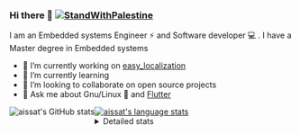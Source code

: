 <!--[![Stand With Palestine](https://raw.githubusercontent.com/TheBSD/StandWithPalestine/main/banner-no-action.svg)](https://thebsd.github.io/StandWithPalestine)-->
### Hi there 👋   [![StandWithPalestine](https://raw.githubusercontent.com/TheBSD/StandWithPalestine/main/badges/StandWithPalestine.svg)](https://github.com/TheBSD/StandWithPalestine/blob/main/docs/README.md)

I am an Embedded systems Engineer ⚡️ and Software developer 💻 . I have a Master degree in Embedded systems
- 🔭 I’m currently working on [easy_localization](https://pub.dev/packages/easy_localization)
- 🌱 I’m currently learning 
- 👯 I’m looking to collaborate on open source projects
- 💬 Ask me about  Gnu/Linux 🐧 and [Flutter](https://flutter.dev) 

<a href="https://profile-summary-for-github.com/user/aissat">
  <img align="left" height="170px" src="https://github-readme-stats.vercel.app/api?username=aissat&show_icons=true&line_height=27&count_private=true&include_all_commits=true" alt="aissat's GitHub stats"/>
  <img src="https://github-readme-stats.vercel.app/api/top-langs/?username=aissat&hide_langs_below=5&layout=compact" alt="aissat's language stats"/>
</a>

<details>
<summary>Detailed stats</summary>
 

### 🧐 Waka Stats

<!--START_SECTION:waka-->
![Code Time](http://img.shields.io/badge/Code%20Time-6%2C672%20hrs%2016%20mins-blue)

![Profile Views](http://img.shields.io/badge/Profile%20Views-0-blue)

![Lines of code](https://img.shields.io/badge/From%20Hello%20World%20I%27ve%20Written-2.2%20million%20lines%20of%20code-blue)

**🐱 My GitHub Data** 

> 📦 123.3 kB Used in GitHub's Storage 
 > 
> 🏆 22 Contributions in the Year 2025
 > 
> 💼 Opted to Hire
 > 
> 📜 172 Public Repositories 
 > 
> 🔑 33 Private Repositories 
 > 
**I'm a Night 🦉** 

```text
🌞 Morning                596 commits         ██░░░░░░░░░░░░░░░░░░░░░░░   07.54 % 
🌆 Daytime                1369 commits        ████░░░░░░░░░░░░░░░░░░░░░   17.31 % 
🌃 Evening                3308 commits        ██████████░░░░░░░░░░░░░░░   41.83 % 
🌙 Night                  2636 commits        ████████░░░░░░░░░░░░░░░░░   33.33 % 
```
📅 **I'm Most Productive on Thursday** 

```text
Monday                   733 commits         ██░░░░░░░░░░░░░░░░░░░░░░░   09.27 % 
Tuesday                  1234 commits        ████░░░░░░░░░░░░░░░░░░░░░   15.60 % 
Wednesday                987 commits         ███░░░░░░░░░░░░░░░░░░░░░░   12.48 % 
Thursday                 1590 commits        █████░░░░░░░░░░░░░░░░░░░░   20.10 % 
Friday                   1323 commits        ████░░░░░░░░░░░░░░░░░░░░░   16.73 % 
Saturday                 1308 commits        ████░░░░░░░░░░░░░░░░░░░░░   16.54 % 
Sunday                   734 commits         ██░░░░░░░░░░░░░░░░░░░░░░░   09.28 % 
```


📊 **This Week I Spent My Time On** 

```text
🕑︎ Time Zone: Africa/Algiers

💬 Programming Languages: 
Dart                     1 hr 27 mins        ████████████████████████░   95.86 % 
YAML                     2 mins              █░░░░░░░░░░░░░░░░░░░░░░░░   02.83 % 
Other                    1 min               ░░░░░░░░░░░░░░░░░░░░░░░░░   01.31 % 

🔥 Editors: 
VS Code                  1 hr 31 mins        █████████████████████████   100.00 % 

💻 Operating System: 
Linux                    1 hr 31 mins        █████████████████████████   100.00 % 
```

**I Mostly Code in Dart** 

```text
Dart                     35 repos            ████████░░░░░░░░░░░░░░░░░   32.41 % 
C++                      11 repos            ███░░░░░░░░░░░░░░░░░░░░░░   10.19 % 
TypeScript               11 repos            ███░░░░░░░░░░░░░░░░░░░░░░   10.19 % 
JavaScript               7 repos             ██░░░░░░░░░░░░░░░░░░░░░░░   06.48 % 
Rust                     3 repos             █░░░░░░░░░░░░░░░░░░░░░░░░   02.78 % 
```



**Timeline**

![Lines of Code chart](https://raw.githubusercontent.com/aissat/aissat/master/assets/bar_graph.png)


 Last Updated on 06/05/2025 01:22:24 UTC
<!--END_SECTION:waka-->

</details>
